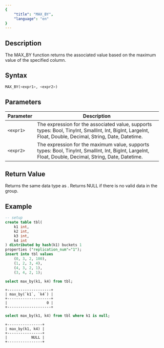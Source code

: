 ```yaml
---
{
    "title": "MAX_BY",
    "language": "en"
}
---
```



## Description

The MAX_BY function returns the associated value based on the maximum value of the specified column.

## Syntax

```sql
MAX_BY(<expr1>, <expr2>)
```

## Parameters

| Parameter | Description |
| -- | -- |
| `<expr1>` | The expression for the associated value, supports types: Bool, TinyInt, SmallInt, Int, BigInt, LargeInt, Float, Double, Decimal, String, Date, Datetime. |
| `<expr2>` | The expression for the maximum value, supports types: Bool, TinyInt, SmallInt, Int, BigInt, LargeInt, Float, Double, Decimal, String, Date, Datetime. |

## Return Value

Returns the same data type as <expr1>.
Returns NULL if there is no valid data in the group.

## Example

```sql
-- setup
create table tbl(
    k1 int,
    k2 int,
    k3 int,
    k4 int
) distributed by hash(k1) buckets 1
properties ("replication_num"="1");
insert into tbl values
    (0, 3, 2, 100),
    (1, 2, 3, 4),
    (4, 3, 2, 1),
    (3, 4, 2, 1);
```

```sql
select max_by(k1, k4) from tbl;
```

```text
+--------------------+
| max_by(`k1`, `k4`) |
+--------------------+
|                  0 |
+--------------------+ 
```

```sql
select max_by(k1, k4) from tbl where k1 is null;
```

```text
+----------------+
| max_by(k1, k4) |
+----------------+
|           NULL |
+----------------+
```
